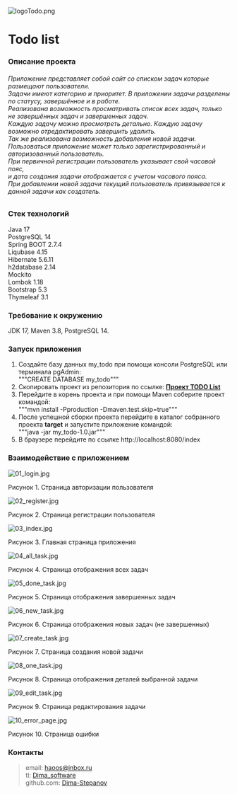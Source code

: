 ![logoTodo.png](src%2Fmain%2Fresources%2Fstatic%2Fimages%2FlogoTodo.png)

# Todo list

<h3>Описание проекта</h3>
<h6>Приложение представляет собой сайт со списком задач которые размещают пользователи. <br>
Задачи имеют категорию и приоритет. В приложении задачи разделены по статусу, завершённое и в работе. <br>
Реализована возможность просматривать список всех задач, только не завершённых задач и завершенных задач. <br>
Каждую задачу можно просмотреть детально. Каждую задачу возможно отредактировать завершить удалить. <br>
Так же реализована возможность добавления новой задачи. <br>
Пользоваться приложение может только зарегистрированный и авторизованный пользователь. <br>
При первичной регистрации пользователь указывает свой часовой пояс, <br>
и дата создания задачи отображается с учетом часового пояса. <br>
При добавлении новой задачи текущий пользователь привязывается к данной задачи как создатель. <br></h6>

<h3>Стек технологий</h3>
Java 17 <br>
PostgreSQL 14 <br>
Spring BOOT 2.7.4 <br>
Liqubase 4.15 <br>
Hibernate 5.6.11 <br>
h2database 2.14 <br>
Mockito <br>
Lombok 1.18 <br>
Bootstrap 5.3 <br>
Thymeleaf 3.1 <br>

<h3>Требование к окружению</h3>
JDK 17, Maven 3.8, PostgreSQL 14. <br>

<h3>Запуск приложения</h3>

1. Создайте базу данных my_todo при помощи консоли PostgreSQL или терминала pgAdmin:<br>
   """CREATE DATABASE my_todo"""
2. Скопировать проект из репозитория по ссылке:
   <a href=https://git@github.com:Dima-Stepanov/my_todo.git><b>Проект TODO List</b></a>
3. Перейдите в корень проекта и при помощи Maven соберите проект командой:<br>
   """mvn install -Pproduction -Dmaven.test.skip=true"""
4. После успешной сборки проекта перейдите в каталог собранного проекта <b>target</b> и запустите приложение
   командой:<br>
   """java -jar my_todo-1.0.jar"""
5. В браузере перейдите по ссылке http://localhost:8080/index

<h3>Взаимодействие с приложением</h3>

![01_login.jpg](img%2F01_login.jpg) <br>

Рисунок 1. Страница авторизации пользователя <br>

![02_register.jpg](img%2F02_register.jpg) <br>

Рисунок 2. Страница регистрации пользователя <br>

![03_index.jpg](img%2F03_index.jpg) <br>

Рисунок 3. Главная страница приложения <br>

![04_all_task.jpg](img%2F04_all_task.jpg) <br>

Рисунок 4. Страница отображения всех задач <br>

![05_done_task.jpg](img%2F05_done_task.jpg) <br>

Рисунок 5. Страница отображения завершенных задач <br>

![06_new_task.jpg](img%2F06_new_task.jpg) <br>

Рисунок 6. Страница отображения новых задач (не завершенных) <br>

![07_create_task.jpg](img%2F07_create_task.jpg) <br>

Рисунок 7. Страница создания новой задачи <br>

![08_one_task.jpg](img%2F08_one_task.jpg) <br>

Рисунок 8. Страница отображения деталей выбранной задачи <br>

![09_edit_task.jpg](img%2F09_edit_task.jpg) <br>

Рисунок 9. Страница редактирования задачи <br>

![10_error_page.jpg](img%2F10_error_page.jpg) <br>

Рисунок 10. Страница ошибки <br>

### Контакты

> email: [haoos@inbox.ru](mailto:haoos@inbox.ru) <br>
> tl: [Dima_software](https://t.me/Dima_software) <br>
> github.com: [Dima-Stepanov](https://github.com/Dima-Stepanov)
